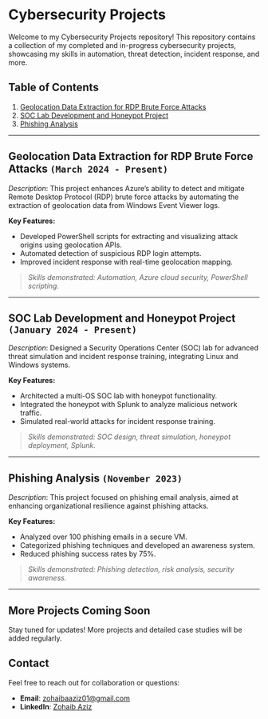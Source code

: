 # Cybersecurity Projects

Welcome to my Cybersecurity Projects repository! This repository contains a collection of my completed and in-progress cybersecurity projects, showcasing my skills in automation, threat detection, incident response, and more.

## Table of Contents
1. [Geolocation Data Extraction for RDP Brute Force Attacks](#geolocation-data-extraction-for-rdp-brute-force-attacks)
2. [SOC Lab Development and Honeypot Project](#soc-lab-development-and-honeypot-project)
3. [Phishing Analysis](#phishing-analysis)

---

## Geolocation Data Extraction for RDP Brute Force Attacks `(March 2024 - Present)`
*Description*: This project enhances Azure’s ability to detect and mitigate Remote Desktop Protocol (RDP) brute force attacks by automating the extraction of geolocation data from Windows Event Viewer logs.

**Key Features:**
- Developed PowerShell scripts for extracting and visualizing attack origins using geolocation APIs.
- Automated detection of suspicious RDP login attempts.
- Improved incident response with real-time geolocation mapping.

> _Skills demonstrated: Automation, Azure cloud security, PowerShell scripting._

---

## SOC Lab Development and Honeypot Project `(January 2024 - Present)`
*Description*: Designed a Security Operations Center (SOC) lab for advanced threat simulation and incident response training, integrating Linux and Windows systems.

**Key Features:**
- Architected a multi-OS SOC lab with honeypot functionality.
- Integrated the honeypot with Splunk to analyze malicious network traffic.
- Simulated real-world attacks for incident response training.

> _Skills demonstrated: SOC design, threat simulation, honeypot deployment, Splunk._

---

## Phishing Analysis `(November 2023)`
*Description*: This project focused on phishing email analysis, aimed at enhancing organizational resilience against phishing attacks.

**Key Features:**
- Analyzed over 100 phishing emails in a secure VM.
- Categorized phishing techniques and developed an awareness system.
- Reduced phishing success rates by 75%.

> _Skills demonstrated: Phishing detection, risk analysis, security awareness._

---

## More Projects Coming Soon
Stay tuned for updates! More projects and detailed case studies will be added regularly.

## Contact
Feel free to reach out for collaboration or questions:
- **Email**: zohaibaaziz01@gmail.com
- **LinkedIn**: [Zohaib Aziz]((https://www.linkedin.com/in/zohaib-a-aziz/))
